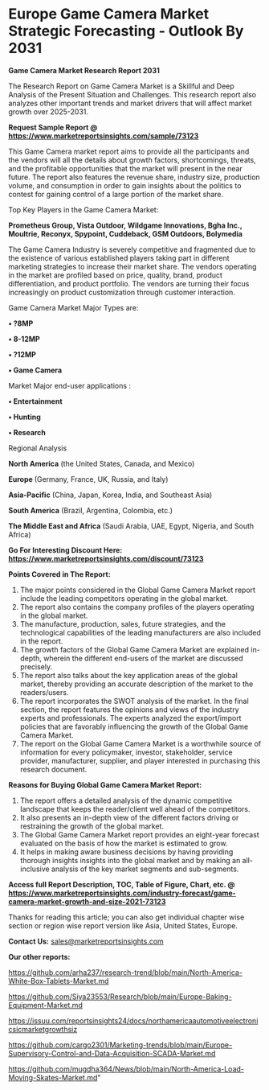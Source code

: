 # Europe Game Camera Market Strategic Forecasting - Outlook By 2031

<strong>Game Camera Market Research Report 2031</strong>

The Research Report on Game Camera Market is a Skillful and Deep Analysis of the Present Situation and Challenges. This research report also analyzes other important trends and market drivers that will affect market growth over 2025-2031.

<strong>Request Sample Report @ <a href=https://www.marketreportsinsights.com/sample/73123>https://www.marketreportsinsights.com/sample/73123</a></strong>

This Game Camera market report aims to provide all the participants and the vendors will all the details about growth factors, shortcomings, threats, and the profitable opportunities that the market will present in the near future. The report also features the revenue share, industry size, production volume, and consumption in order to gain insights about the politics to contest for gaining control of a large portion of the market share.

Top Key Players in the Game Camera Market:

<strong>Prometheus Group, Vista Outdoor, Wildgame Innovations, Bgha Inc., Moultrie, Reconyx, Spypoint, Cuddeback, GSM Outdoors, Bolymedia</strong>

The Game Camera Industry is severely competitive and fragmented due to the existence of various established players taking part in different marketing strategies to increase their market share. The vendors operating in the market are profiled based on price, quality, brand, product differentiation, and product portfolio. The vendors are turning their focus increasingly on product customization through customer interaction.

Game Camera Market Major Types are:

<strong>• ?8MP

• 8-12MP

• ?12MP

• Game Camera</strong>

Market Major end-user applications :

<strong>• Entertainment

• Hunting

• Research</strong>

Regional Analysis

</u><strong><b>North America</b></strong> (the United States, Canada, and Mexico)

<strong><b>Europe </b></strong>(Germany, France, UK, Russia, and Italy)

<strong><b>Asia-Pacific</b></strong> (China, Japan, Korea, India, and Southeast Asia)

<strong><b>South America</b></strong> (Brazil, Argentina, Colombia, etc.)

<strong><b>The Middle East and Africa</b></strong> (Saudi Arabia, UAE, Egypt, Nigeria, and South Africa)

<strong>Go For Interesting Discount Here: <a href=https://www.marketreportsinsights.com/discount/73123>https://www.marketreportsinsights.com/discount/73123</a></strong>

<strong>Points Covered in The Report:</strong>
<ol>
  <li>The major points considered in the Global Game Camera Market report include the leading competitors operating in the global market.</li>
  <li>The report also contains the company profiles of the players operating in the global market.</li>
  <li>The manufacture, production, sales, future strategies, and the technological capabilities of the leading manufacturers are also included in the report.</li>
  <li>The growth factors of the Global Game Camera Market are explained in-depth, wherein the different end-users of the market are discussed precisely.</li>
  <li>The report also talks about the key application areas of the global market, thereby providing an accurate description of the market to the readers/users.</li>
  <li>The report incorporates the SWOT analysis of the market. In the final section, the report features the opinions and views of the industry experts and professionals. The experts analyzed the export/import policies that are favorably influencing the growth of the Global Game Camera Market.</li>
  <li>The report on the Global Game Camera Market is a worthwhile source of information for every policymaker, investor, stakeholder, service provider, manufacturer, supplier, and player interested in purchasing this research document.</li>
</ol>
<strong>Reasons for Buying Global Game Camera Market Report:</strong>

<ol>
  <li>The report offers a detailed analysis of the dynamic competitive landscape that keeps the reader/client well ahead of the competitors.</li>
  <li>It also presents an in-depth view of the different factors driving or restraining the growth of the global market.</li>
  <li>The Global Game Camera Market report provides an eight-year forecast evaluated on the basis of how the market is estimated to grow.</li>
  <li>It helps in making aware business decisions by having providing thorough insights insights into the global market and by making an all-inclusive analysis of the key market segments and sub-segments.</li>
</ol>
<strong>Access full Report Description, TOC, Table of Figure, Chart, etc. @ <a href=https://www.marketreportsinsights.com/industry-forecast/game-camera-market-growth-and-size-2021-73123>https://www.marketreportsinsights.com/industry-forecast/game-camera-market-growth-and-size-2021-73123</a></strong>


Thanks for reading this article; you can also get individual chapter wise section or region wise report version like Asia, United States, Europe.

<strong>Contact Us:</strong>
sales@marketreportsinsights.com

<strong>Our other reports:</strong>

<a href=https://github.com/arha237/research-trend/blob/main/North-America-White-Box-Tablets-Market.md>https://github.com/arha237/research-trend/blob/main/North-America-White-Box-Tablets-Market.md</a>

<a href=https://github.com/Siya23553/Research/blob/main/Europe-Baking-Equipment-Market.md>https://github.com/Siya23553/Research/blob/main/Europe-Baking-Equipment-Market.md</a>

<a href=https://issuu.com/reportsinsights24/docs/northamericaautomotiveelectronicsicmarketgrowthsiz>https://issuu.com/reportsinsights24/docs/northamericaautomotiveelectronicsicmarketgrowthsiz</a>

<a href=https://github.com/cargo2301/Marketing-trends/blob/main/Europe-Supervisory-Control-and-Data-Acquisition-SCADA-Market.md>https://github.com/cargo2301/Marketing-trends/blob/main/Europe-Supervisory-Control-and-Data-Acquisition-SCADA-Market.md</a>

<a href=https://github.com/mugdha364/News/blob/main/North-America-Load-Moving-Skates-Market.md>https://github.com/mugdha364/News/blob/main/North-America-Load-Moving-Skates-Market.md</a>"
